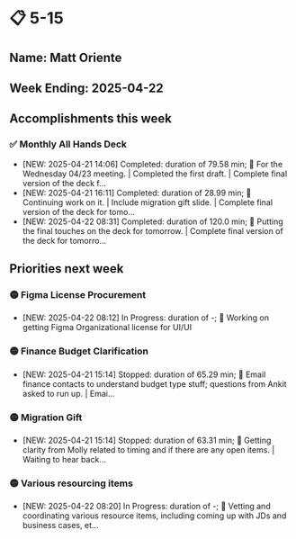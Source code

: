 # 📋 5-15

## Name: Matt Oriente
## Week Ending: 2025-04-22

## Accomplishments this week
### ✅ Monthly All Hands Deck
- [NEW: 2025-04-21 14:06] Completed: duration of 79.58 min; 📝 For the Wednesday 04/23 meeting. | Completed the first draft. | Complete final version of the deck f...
- [NEW: 2025-04-21 16:11] Completed: duration of 28.99 min; 📝 Continuing work on it. | Include migration gift slide. | Complete final version of the deck for tomo...
- [NEW: 2025-04-22 08:31] Completed: duration of 120.0 min; 📝 Putting the final touches on the deck for tomorrow. | Complete final version of the deck for tomorro...

## Priorities next week
### 🟡 Figma License Procurement
- [NEW: 2025-04-22 08:12] In Progress: duration of -; 📝 Working on getting Figma Organizational license for UI/UI

### 🟡 Finance Budget Clarification
- [NEW: 2025-04-21 15:14] Stopped: duration of 65.29 min; 📝 Email finance contacts to understand budget type stuff; questions from Ankit asked to run up. | Emai...

### 🟡 Migration Gift
- [NEW: 2025-04-21 15:14] Stopped: duration of 63.31 min; 📝 Getting clarity from Molly related to timing and if there are any open items. | Waiting to hear back...

### 🟡 Various resourcing items
- [NEW: 2025-04-22 08:20] In Progress: duration of -; 📝 Vetting and coordinating various resource items, including coming up with JDs and business cases, et...
